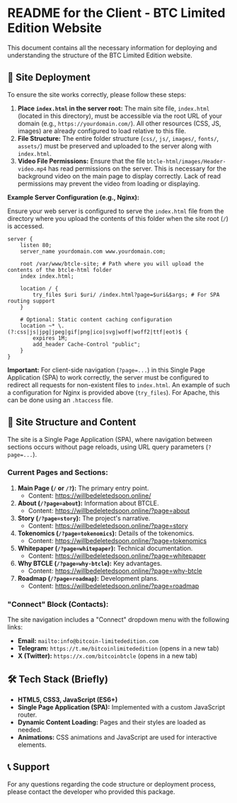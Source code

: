# README for the Client - BTC Limited Edition Website

This document contains all the necessary information for deploying and understanding the structure of the BTC Limited Edition website.

## 🚀 Site Deployment

To ensure the site works correctly, please follow these steps:

1.  **Place `index.html` in the server root:** The main site file, `index.html` (located in this directory), must be accessible via the root URL of your domain (e.g., `https://yourdomain.com/`). All other resources (CSS, JS, images) are already configured to load relative to this file.
2.  **File Structure:** The entire folder structure (`css/`, `js/`, `images/`, `fonts/`, `assets/`) must be preserved and uploaded to the server along with `index.html`.
3.  **Video File Permissions:** Ensure that the file `btcle-html/images/Header-video.mp4` has read permissions on the server. This is necessary for the background video on the main page to display correctly. Lack of read permissions may prevent the video from loading or displaying.

**Example Server Configuration (e.g., Nginx):**

Ensure your web server is configured to serve the `index.html` file from the directory where you upload the contents of this folder when the site root (`/`) is accessed.

```nginx
server {
    listen 80;
    server_name yourdomain.com www.yourdomain.com;

    root /var/www/btcle-site; # Path where you will upload the contents of the btcle-html folder
    index index.html;

    location / {
        try_files $uri $uri/ /index.html?page=$uri&$args; # For SPA routing support
    }

    # Optional: Static content caching configuration
    location ~* \.(?:css|js|jpg|jpeg|gif|png|ico|svg|woff|woff2|ttf|eot)$ {
        expires 1M;
        add_header Cache-Control "public";
    }
}
```

**Important:** For client-side navigation (`?page=...`) in this Single Page Application (SPA) to work correctly, the server must be configured to redirect all requests for non-existent files to `index.html`. An example of such a configuration for Nginx is provided above (`try_files`). For Apache, this can be done using an `.htaccess` file.

## 📄 Site Structure and Content

The site is a Single Page Application (SPA), where navigation between sections occurs without page reloads, using URL query parameters (`?page=...`).

### Current Pages and Sections:

1.  **Main Page (`/` or `/?`):** The primary entry point.
    *   Content: https://willbedeletedsoon.online/
2.  **About (`/?page=about`):** Information about BTCLE.
    *   Content: https://willbedeletedsoon.online/?page=about
3.  **Story (`/?page=story`):** The project's narrative.
    *   Content: https://willbedeletedsoon.online/?page=story
4.  **Tokenomics (`/?page=tokenomics`):** Details of the tokenomics.
    *   Content: https://willbedeletedsoon.online/?page=tokenomics
5.  **Whitepaper (`/?page=whitepaper`):** Technical documentation.
    *   Content: https://willbedeletedsoon.online/?page=whitepaper
6.  **Why BTCLE (`/?page=why-btcle`):** Key advantages.
    *   Content: https://willbedeletedsoon.online/?page=why-btcle
7.  **Roadmap (`/?page=roadmap`):** Development plans.
    *   Content: https://willbedeletedsoon.online/?page=roadmap

### "Connect" Block (Contacts):

The site navigation includes a "Connect" dropdown menu with the following links:
*   **Email:** `mailto:info@bitcoin-limitededition.com`
*   **Telegram:** `https://t.me/bitcoinlimitededition` (opens in a new tab)
*   **X (Twitter):** `https://x.com/bitcoinbtcle` (opens in a new tab)

## 🛠️ Tech Stack (Briefly)

*   **HTML5, CSS3, JavaScript (ES6+)**
*   **Single Page Application (SPA):** Implemented with a custom JavaScript router.
*   **Dynamic Content Loading:** Pages and their styles are loaded as needed.
*   **Animations:** CSS animations and JavaScript are used for interactive elements.

## 📞 Support

For any questions regarding the code structure or deployment process, please contact the developer who provided this package. 